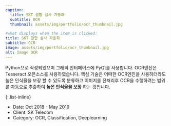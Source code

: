 ```yaml
---
caption:
  title: SKT 결합 심사 자동화
  subtitle: OCR
  thumbnail: assets/img/portfolio/ocr_thumbnail.jpg

#what displays when the item is clicked:
title: SKT 결합 심사 자동화
subtitle: OCR
image: assets/img/portfolio/ocr_thumbnail.jpg
alt: Image OCR
---
```


Python으로 작성되었으며 그래픽 인터페이스에 PyQt를 사용합니다. OCR엔진은 Tesseract 오픈소스를 사용하였습니다. 핵심 기술은 어떠한 OCR엔진을 사용하더라도 높은 인식율을 보장 할 수 있도록 분류하고 이미지를 전처리후 OCR을 수행하려는 범위를 자동으로 추출하여 **높은 인식율을 보장** 하는 것입니다.

{:.list-inline} 
- Date: Oct 2018 - May 2019
- Client: SK Telecom
- Category: OCR, Classification, Deeplearning

